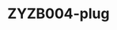 ---
date_added: 2021-08-25
model: ZigBee CC2530 Power Outlet Module
vendor: eWeLink
title: ZYZB004-plug
category: plug
mlink: https://www.easyiot.tech
link: https://www.aliexpress.com/item/1005002852281147.html
zigbeemodel: ['SA-003-Zigbee']
compatible: [z2m,z4d,zha,tasmota,deconz]
---